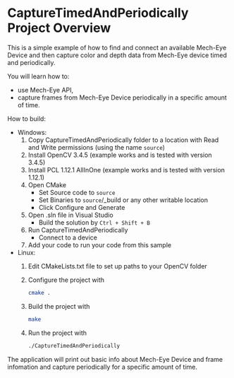 # CaptureTimedAndPeriodically Project Overview

This is a simple example of how to find and connect an available Mech-Eye Device
and then capture color and depth data from Mech-Eye device timed and periodically.

You will learn how to:

* use Mech-Eye API,
* capture frames from Mech-Eye Device periodically in a specific amount of time.

How to build:

* Windows:
  1. Copy CaptureTimedAndPeriodically folder to a location with Read and
   Write permissions (using the name `source`)
  2. Install OpenCV 3.4.5 (example works and is tested with version 3.4.5)
  3. Install PCL 1.12.1 AllInOne (example works and is tested with version 1.12.1)
  4. Open CMake
        * Set Source code to `source`
        * Set Binaries to `source`/_build or any other writable location
        * Click Configure and Generate
  5. Open .sln file in Visual Studio
        * Build the solution by `Ctrl + Shift + B`
  6. Run CaptureTimedAndPeriodically
        * Connect to a device
  7. Add your code to run your code from this sample
* Linux:
  1. Edit CMakeLists.txt file to set up paths to your OpenCV folder
  2. Configure the project with

      ```bash
      cmake .
      ```

  3. Build the project with

      ```bash
      make
      ```

  4. Run the project with

      ```bash
      ./CaptureTimedAndPeriodically
      ```

The application will print out basic info about Mech-Eye Device and frame infomation and capture periodically for a specific amount of time.
